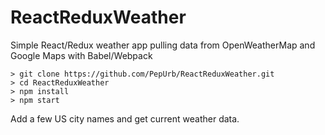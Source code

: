 # ReactReduxWeather
Simple React/Redux weather app pulling data from OpenWeatherMap and Google Maps with Babel/Webpack


    > git clone https://github.com/PepUrb/ReactReduxWeather.git
    > cd ReactReduxWeather
    > npm install
    > npm start

Add a few US city names and get current weather data.
